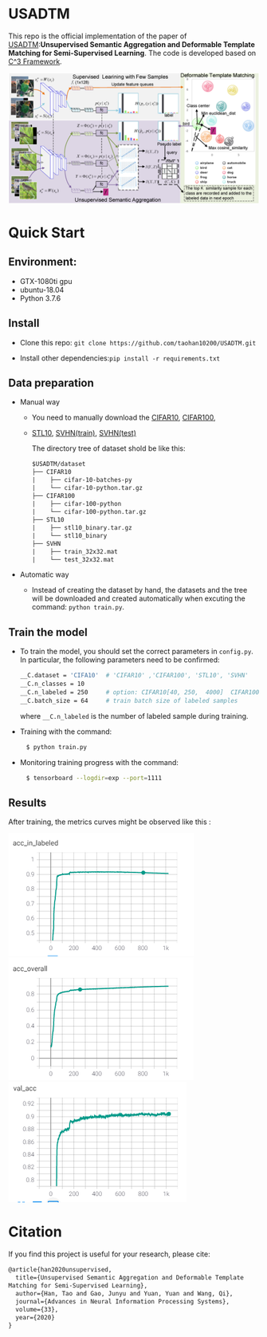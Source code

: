 
# USADTM

This repo is the official implementation of the paper of [USADTM](https://proceedings.neurips.cc/paper/2020/file/71a58e8cb75904f24cde464161c3e766-Paper.pdf):**Unsupervised Semantic Aggregation and Deformable
Template Matching for Semi-Supervised Learning**. The code is developed based on [C^3 Framework](https://github.com/gjy3035/C-3-Framework). 

![framework](./images/framework.png "framework")


# Quick Start


## Environment:
* GTX-1080ti gpu
* ubuntu-18.04
* Python 3.7.6

## Install 
* Clone this repo:
    ```git clone https://github.com/taohan10200/USADTM.git```
    
* Install other  dependencies:```pip install -r requirements.txt```

## Data preparation

- Manual way

    - You need to manually download the [CIFAR10](http://www.cs.toronto.edu/~kriz/cifar-10-python.tar.gz), [CIFAR100](http://www.cs.toronto.edu/~kriz/cifar-100-python.tar.gz), 
    - [STL10](http://ai.stanford.edu/~acoates/stl10/stl10_binary.tar.gz), [SVHN(train)](http://ufldl.stanford.edu/housenumbers/train_32x32.mat), [SVHN(test)](http://ufldl.stanford.edu/housenumbers/test_32x32.mat)

        The directory tree of dataset shold be like this:
        
        ```
        $USADTM/dataset
        ├── CIFAR10
        |    ├── cifar-10-batches-py
        |    └── cifar-10-python.tar.gz
        ├── CIFAR100
        |    ├── cifar-100-python
        |    └── cifar-100-python.tar.gz
        ├── STL10
        |    ├── stl10_binary.tar.gz
        |    └── stl10_binary
        ├── SVHN
        |    ├── train_32x32.mat
        |    └── test_32x32.mat
        ```
- Automatic way
    - Instead of creating the dataset by hand, the datasets and the tree will be downloaded and created automatically when excuting the command: ```python train.py```.


## Train the model

- To train the model, you should set the correct parameters in ```config.py```. In particular, the following parameters need to be confirmed:

    ```bash
    __C.dataset = 'CIFA10'  # 'CIFAR10' ,'CIFAR100', 'STL10', 'SVHN'
    __C.n_classes = 10
    __C.n_labeled = 250     # option: CIFAR10[40, 250,  4000]  CIFAR100[400,2500,10000] STL10, SVHN[40, 250,  1000]
    __C.batch_size = 64     # train batch size of labeled samples
    ```
    where `__C.n_labeled` is the number of labeled sample during training.

- Training with the command:
```bash
     $ python train.py
```

- Monitoring training progress with the command:
```bash
     $ tensorboard --logdir=exp --port=1111
```

## Results
After training, the metrics curves might be observed like this :

  ![acc](./images/40_acc_labeled.PNG) ![acc_overall](./images/40_acc_overall.PNG) ![test_acc](./images/40_test_acc.PNG)
 
 

# Citation
If you find this project is useful for your research, please cite:
```
@article{han2020unsupervised,
  title={Unsupervised Semantic Aggregation and Deformable Template Matching for Semi-Supervised Learning},
  author={Han, Tao and Gao, Junyu and Yuan, Yuan and Wang, Qi},
  journal={Advances in Neural Information Processing Systems},
  volume={33},
  year={2020}
}
